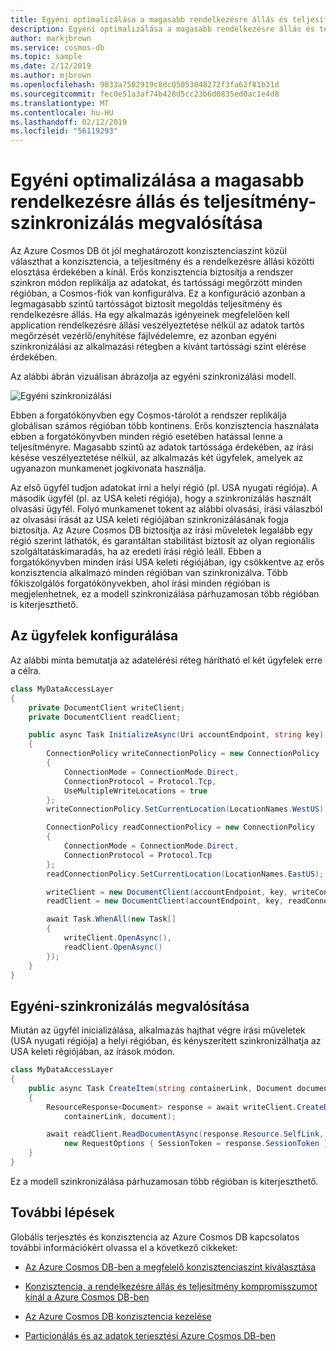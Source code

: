 ```yaml
---
title: Egyéni optimalizálása a magasabb rendelkezésre állás és teljesítmény az Azure Cosmos DB-szinkronizálás megvalósítása
description: Egyéni optimalizálása a magasabb rendelkezésre állás és teljesítmény az Azure Cosmos DB-szinkronizálás megvalósítása
author: markjbrown
ms.service: cosmos-db
ms.topic: sample
ms.date: 2/12/2019
ms.author: mjbrown
ms.openlocfilehash: 9033a7502919c8dc05053048272f3fa62f81b31d
ms.sourcegitcommit: fec0e51a3af74b428d5cc23b6d0835ed0ac1e4d8
ms.translationtype: MT
ms.contentlocale: hu-HU
ms.lasthandoff: 02/12/2019
ms.locfileid: "56119293"
---
```

# <a name="how-to-implement-custom-synchronization-to-optimize-for-higher-availability-and-performance"></a>Egyéni optimalizálása a magasabb rendelkezésre állás és teljesítmény-szinkronizálás megvalósítása

Az Azure Cosmos DB öt jól meghatározott konzisztenciaszint közül választhat a konzisztencia, a teljesítmény és a rendelkezésre állási közötti elosztása érdekében a kínál. Erős konzisztencia biztosítja a rendszer szinkron módon replikálja az adatokat, és tartóssági megőrzött minden régióban, a Cosmos-fiók van konfigurálva. Ez a konfiguráció azonban a legmagasabb szintű tartósságot biztosít megoldás teljesítmény és rendelkezésre állás. Ha egy alkalmazás igényeinek megfelelően kell application rendelkezésre állási veszélyeztetése nélkül az adatok tartós megőrzését vezérlő/enyhítése fájlvédelemre, ez azonban egyéni szinkronizálási az alkalmazási rétegben a kívánt tartóssági szint elérése érdekében.

Az alábbi ábrán vizuálisan ábrázolja az egyéni szinkronizálási modell.

![Egyéni szinkronizálási](./media/how-to-custom-synchronization/custom-synchronization.png)

Ebben a forgatókönyvben egy Cosmos-tárolót a rendszer replikálja globálisan számos régióban több kontinens. Erős konzisztencia használata ebben a forgatókönyvben minden régió esetében hatással lenne a teljesítményre. Magasabb szintű az adatok tartóssága érdekében, az írási késése veszélyeztetése nélkül, az alkalmazás két ügyfelek, amelyek az ugyanazon munkamenet jogkivonata használja.

Az első ügyfél tudjon adatokat írni a helyi régió (pl. USA nyugati régiója). A második ügyfél (pl. az USA keleti régiója), hogy a szinkronizálás használt olvasási ügyfél. Folyó munkamenet tokent az alábbi olvasási, írási válaszból az olvasási írását az USA keleti régiójában szinkronizálásának fogja biztosítja. Az Azure Cosmos DB biztosítja az írási műveletek legalább egy régió szerint láthatók, és garantáltan stabilitást biztosít az olyan regionális szolgáltatáskimaradás, ha az eredeti írási régió leáll. Ebben a forgatókönyvben minden írási USA keleti régiójában, így csökkentve az erős konzisztencia alkalmazó minden régióban van szinkronizálva. Több főkiszolgálós forgatókönyvekben, ahol írási minden régióban is megjelenhetnek, ez a modell szinkronizálása párhuzamosan több régióban is kiterjeszthető.

## <a name="configure-the-clients"></a>Az ügyfelek konfigurálása

Az alábbi minta bemutatja az adatelérési réteg hárítható el két ügyfelek erre a célra.

```csharp
class MyDataAccessLayer
{
    private DocumentClient writeClient;
    private DocumentClient readClient;

    public async Task InitializeAsync(Uri accountEndpoint, string key)
    {
        ConnectionPolicy writeConnectionPolicy = new ConnectionPolicy
        {
            ConnectionMode = ConnectionMode.Direct,
            ConnectionProtocol = Protocol.Tcp,
            UseMultipleWriteLocations = true
        };
        writeConnectionPolicy.SetCurrentLocation(LocationNames.WestUS);

        ConnectionPolicy readConnectionPolicy = new ConnectionPolicy
        {
            ConnectionMode = ConnectionMode.Direct,
            ConnectionProtocol = Protocol.Tcp
        };
        readConnectionPolicy.SetCurrentLocation(LocationNames.EastUS);

        writeClient = new DocumentClient(accountEndpoint, key, writeConnectionPolicy);
        readClient = new DocumentClient(accountEndpoint, key, readConnectionPolicy, ConsistencyLevel.Session);

        await Task.WhenAll(new Task[]
        {
            writeClient.OpenAsync(),
            readClient.OpenAsync()
        });
    }
}
```

## <a name="implement-custom-synchronization"></a>Egyéni-szinkronizálás megvalósítása

Miután az ügyfél inicializálása, alkalmazás hajthat végre írási műveletek (USA nyugati régiója) a helyi régióban, és kényszerített szinkronizálhatja az USA keleti régiójában, az írások módon.

```csharp
class MyDataAccessLayer
{
    public async Task CreateItem(string containerLink, Document document)
    {
        ResourceResponse<Document> response = await writeClient.CreateDocumentAsync(
            containerLink, document);

        await readClient.ReadDocumentAsync(response.Resource.SelfLink,
            new RequestOptions { SessionToken = response.SessionToken });
    }
}
```

Ez a modell szinkronizálása párhuzamosan több régióban is kiterjeszthető.

## <a name="next-steps"></a>További lépések

Globális terjesztés és konzisztencia az Azure Cosmos DB kapcsolatos további információkért olvassa el a következő cikkeket:

* [Az Azure Cosmos DB-ben a megfelelő konzisztenciaszint kiválasztása](consistency-levels-choosing.md)

* [Konzisztencia, a rendelkezésre állás és teljesítmény kompromisszumot kínál a Azure Cosmos DB-ben](consistency-levels-tradeoffs.md)

* [Az Azure Cosmos DB konzisztencia kezelése](how-to-manage-consistency.md)

* [Particionálás és az adatok terjesztési Azure Cosmos DB-ben](partition-data.md)
